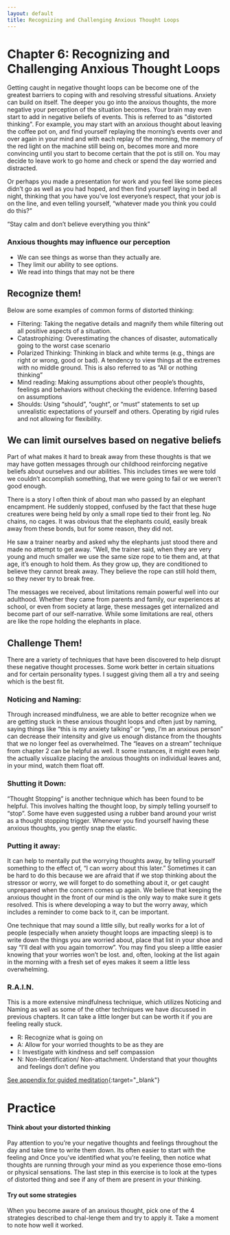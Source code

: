 ```yaml
---
layout: default
title: Recognizing and Challenging Anxious Thought Loops
---
```

# Chapter 6: Recognizing and Challenging Anxious Thought Loops 

Getting caught in negative thought loops can be become one of the greatest barriers to coping with and resolving stressful situations. Anxiety can build on itself. The deeper you go into the anxious thoughts, the more negative your perception of the situation becomes. Your brain may even start to add in negative beliefs of events. This is referred to as "distorted thinking". For example, you may start with an anxious thought about leaving the coffee pot on, and find yourself replaying the morning’s events over and over again in your mind and with each replay of the morning, the memory of the red light on the machine still being on, becomes more and more convincing until you start to become certain that the pot is still on. You may decide to leave work to go home and check or spend the day worried and distracted.

Or perhaps you made a presentation for work and you feel like some pieces didn’t go as well as you had hoped, and then find yourself laying in bed all night, thinking that you have you’ve lost everyone’s respect, that your job is on the line, and even telling yourself, “whatever made you think you could do this?”

<div class="quote">“Stay calm and don’t believe everything you think”</div>

### Anxious thoughts may influence our perception

- We can see things as worse than they actually are.
- They limit our ability to see options.
- We read into things that may not be there

## Recognize them!
Below are some examples of common forms of distorted thinking:

- Filtering: Taking the negative details and magnify them while filtering out all positive aspects of a situation. 
- Catastrophizing: Overestimating the chances of disaster, automatically going to the worst case scenario 
- Polarized Thinking: Thinking in black and white terms (e.g., things are right or wrong, good or bad). A tendency to view things at the extremes with no middle ground. This is also referred to as “All or nothing thinking”
- Mind reading: Making assumptions about other people’s thoughts, feelings and behaviors without checking the evidence. Inferring based on assumptions 
- Shoulds: Using “should”, “ought”, or “must” statements to set up unrealistic expectations of yourself and others. Operating by rigid rules and not allowing for flexibility.

## We can limit ourselves based on negative beliefs 
Part of what makes it hard to break away from these thoughts is that we may have gotten messages through our childhood reinforcing negative beliefs about ourselves and our abilities. This includes times we were told we couldn’t accomplish something, that we were going to fail or we weren’t good enough. 

<div class="story">
<p>There is a story I often think of about man who passed by an elephant encampment. He suddenly stopped, confused by the fact that these huge creatures were being held by only a small rope tied to their front leg. No chains, no cages. It was obvious that the elephants could, easily break away from these bonds, but for some reason, they did not.</p>
<p>He saw a trainer nearby and asked why the elephants just stood there and made no attempt to get away. “Well, the trainer said, when they are very young and much smaller we use the same size rope to tie them and, at that age, it’s enough to hold them. As they grow up, they are conditioned to believe they cannot break away. They believe the rope can still hold them, so they never try to break free.</p>
<p>The messages we received, about limitations remain powerful well into our adulthood. Whether they came from parents and family, our experiences at school, or even from society at large, these messages get internalized and become part of our self-narrative. While some limitations are real, others are like the rope holding the elephants in place.</p>
</div> 

## Challenge Them!
There are a variety of techniques that have been discovered to help disrupt these negative thought processes. Some work better in certain situations and for certain personality types. I suggest giving them all a try and seeing which is the best fit. 

### Noticing and Naming: 
Through increased mindfulness, we are able to better recognize when we are getting stuck in these anxious thought loops and often just by naming, saying things like “this is my anxiety talking” or “yep, I’m an anxious person” can decrease their intensity and give us enough distance from the thoughts that we no longer feel as overwhelmed. The “leaves on a stream” technique from chapter  2 can be helpful as well. It some instances, it might even help the actually visualize placing the anxious thoughts on individual leaves and, in your mind, watch them float off. 

### Shutting it Down: 
“Thought Stopping” is another technique which has been found to be helpful. This involves halting the thought loop, by simply telling yourself to “stop”. Some have even suggested using a rubber band around your wrist as a thought stopping trigger. Whenever you find yourself having these anxious thoughts, you gently snap the elastic. 

### Putting it away: 
It can help to mentally put the worrying thoughts away, by telling yourself something to the effect of, “I can worry about this later.” Sometimes it can be hard to do this because we are afraid that if we stop thinking about the stressor or worry, we will forget to do something about it, or get caught unprepared when the concern comes up again. We believe that keeping the anxious thought in the front of our mind is the only way to make sure it gets resolved. This is where developing a way to but the worry away, which includes a reminder to come back to it, can be important.

One technique that may sound a little silly, but really works for a lot of people (especially when anxiety thought loops are impacting sleep) is to write down the things you are worried about, place that list in your shoe and say “I’ll deal with you again tomorrow”. You may find you sleep a little easier knowing that your worries won’t be lost. and, often, looking at the list again in the morning with a fresh set of eyes makes it seem a little less overwhelming.

###  R.A.I.N. 
This is a more extensive mindfulness technique, which utilizes Noticing and Naming as well as some of the other techniques we have discussed in previous chapters. It can take a little longer but can be worth it if you are feeling really stuck.

- R: Recognize what is going on 
- A: Allow for your worried thoughts to be as they are 
- I: Investigate with kindness and self compassion 
- N: Non-Identification/ Non-attachment. Understand that your thoughts and feelings don’t define you 

[See appendix for guided meditation](http://www.mindful.org/tara-brach-rain-mindfulness-practice/){:target="_blank"} 

# Practice

<h4>Think about your distorted thinking</h4>
Pay attention to you’re your negative thoughts and feelings throughout the day and take time to write them down. Its often easier to start with the feeling and Once you’ve identified what you’re feeling, then notice what thoughts are running through your mind as you experience those emo-tions or physical sensations. The last step in this exercise is to look at the types of distorted thing and see if any of them are present in your thinking. 

<h4>Try out some strategies</h4> 
When you become aware of an anxious thought, pick one of the 4 strategies described to chal-lenge them and try to apply it.  Take a moment to note how well it worked. 

